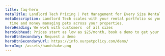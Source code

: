 ```yaml
---
title: faq-hero
metaTitle: Landlord Tech Pricing | Pet Management for Every Size Rental
metaDescription: Landlord Tech scales with your rental portfolio so you can save
  time and money managing pets across your properties.
heroHeading: We work with customers  of all sizes
heroSubhead: Prices start as low as $25/month, book a demo to get your pricing today!
heroBtnSecondary: Request a demo
heroBtnSecondaryUrl: https://info.ourpetpolicy.com/demo/
heroImg: /assets/handshake.png
---
```

